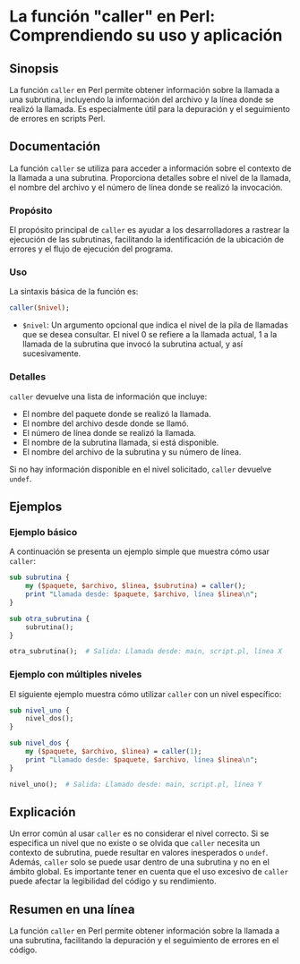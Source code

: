 <!--
Meta Description: # La función "caller" en Perl: Comprendiendo su uso y aplicación ## Sinopsis La función `caller` en Perl permite obtener información sobre la llamada ...
Meta Keywords: caller, llamada, subrutina, línea, nivel
-->

# La función "caller" en Perl: Comprendiendo su uso y aplicación

## Sinopsis
La función `caller` en Perl permite obtener información sobre la llamada a una subrutina, incluyendo la información del archivo y la línea donde se realizó la llamada. Es especialmente útil para la depuración y el seguimiento de errores en scripts Perl.

## Documentación
La función `caller` se utiliza para acceder a información sobre el contexto de la llamada a una subrutina. Proporciona detalles sobre el nivel de la llamada, el nombre del archivo y el número de línea donde se realizó la invocación.

### Propósito
El propósito principal de `caller` es ayudar a los desarrolladores a rastrear la ejecución de las subrutinas, facilitando la identificación de la ubicación de errores y el flujo de ejecución del programa.

### Uso
La sintaxis básica de la función es:

```perl
caller($nivel);
```

- `$nivel`: Un argumento opcional que indica el nivel de la pila de llamadas que se desea consultar. El nivel 0 se refiere a la llamada actual, 1 a la llamada de la subrutina que invocó la subrutina actual, y así sucesivamente.

### Detalles
`caller` devuelve una lista de información que incluye:
- El nombre del paquete donde se realizó la llamada.
- El nombre del archivo desde donde se llamó.
- El número de línea donde se realizó la llamada.
- El nombre de la subrutina llamada, si está disponible.
- El nombre del archivo de la subrutina y su número de línea.

Si no hay información disponible en el nivel solicitado, `caller` devuelve `undef`.

## Ejemplos
### Ejemplo básico
A continuación se presenta un ejemplo simple que muestra cómo usar `caller`:

```perl
sub subrutina {
    my ($paquete, $archivo, $linea, $subrutina) = caller();
    print "Llamada desde: $paquete, $archivo, línea $linea\n";
}

sub otra_subrutina {
    subrutina();
}

otra_subrutina();  # Salida: Llamada desde: main, script.pl, línea X
```

### Ejemplo con múltiples niveles
El siguiente ejemplo muestra cómo utilizar `caller` con un nivel específico:

```perl
sub nivel_uno {
    nivel_dos();
}

sub nivel_dos {
    my ($paquete, $archivo, $linea) = caller(1);
    print "Llamado desde: $paquete, $archivo, línea $linea\n";
}

nivel_uno();  # Salida: Llamado desde: main, script.pl, línea Y
```

## Explicación
Un error común al usar `caller` es no considerar el nivel correcto. Si se especifica un nivel que no existe o se olvida que `caller` necesita un contexto de subrutina, puede resultar en valores inesperados o `undef`. Además, `caller` solo se puede usar dentro de una subrutina y no en el ámbito global. Es importante tener en cuenta que el uso excesivo de `caller` puede afectar la legibilidad del código y su rendimiento.

## Resumen en una línea
La función `caller` en Perl permite obtener información sobre la llamada a una subrutina, facilitando la depuración y el seguimiento de errores en el código.